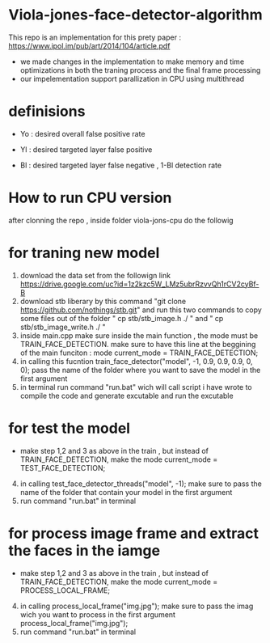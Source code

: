 # Viola-jones-face-detector-algorithm

This repo is an implementation for this prety paper : https://www.ipol.im/pub/art/2014/104/article.pdf

- we made changes in the implementation to make memory and time optimizations in both the traning process and the final frame processing
- our impelementation support parallization in CPU using multithread

# definisions

- Yo : desired overall false positive rate

- Yl : desired targeted layer false positive

- Bl : desired targeted layer false negative , 1-Bl detection rate

# How to run CPU version

after clonning the repo , inside folder viola-jons-cpu do the followig

# for traning new model

1. download the data set from the followign link https://drive.google.com/uc?id=1z2kzc5W_LMz5ubrRzvvQh1rCV2cyBf-B
2. download stb liberary by this command "git clone https://github.com/nothings/stb.git" and run this two commands to copy some files out of the folder " cp stb/stb_image.h ./ " and " cp stb/stb_image_write.h ./ "
3. inside main.cpp make sure inside the main function , the mode must be TRAIN_FACE_DETECTION. make sure to have this line at the beggining of the main funciton : mode current_mode = TRAIN_FACE_DETECTION;
4. in calling this fucntion train_face_detector("model", -1, 0.9, 0.9, 0.9, 0, 0); pass the name of the folder where you want to save the model in the first argument
5. in terminal run command "run.bat" wich will call script i have wrote to compile the code and generate excutable and run the excutable

# for test the model

- make step 1,2 and 3 as above in the train , but instead of TRAIN_FACE_DETECTION, make the mode current_mode = TEST_FACE_DETECTION;

4. in calling test_face_detector_threads("model", -1); make sure to pass the name of the folder that contain your model in the first argument
5. run command "run.bat" in terminal

# for process image frame and extract the faces in the iamge

- make step 1,2 and 3 as above in the train , but instead of TRAIN_FACE_DETECTION, make the mode current_mode = PROCESS_LOCAL_FRAME;

4. in calling process_local_frame("img.jpg"); make sure to pass the imag wich you want to process in the first argument process_local_frame("img.jpg");
5. run command "run.bat" in terminal
